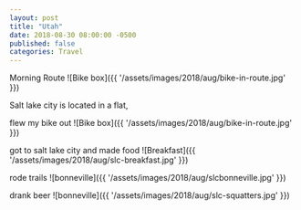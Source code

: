 ```yaml
---
layout: post
title: "Utah"
date: 2018-08-30 08:00:00 -0500
published: false
categories: Travel
---
```


Morning Route
![Bike box]({{ '/assets/images/2018/aug/bike-in-route.jpg' }})

Salt lake city is located in a flat, 

flew my bike out
![Bike box]({{ '/assets/images/2018/aug/bike-in-route.jpg' }})

got to salt lake city and made food
![Breakfast]({{ '/assets/images/2018/aug/slc-breakfast.jpg' }})

rode trails
![bonneville]({{ '/assets/images/2018/aug/slcbonneville.jpg' }})

drank beer
![bonneville]({{ '/assets/images/2018/aug/slc-squatters.jpg' }})

